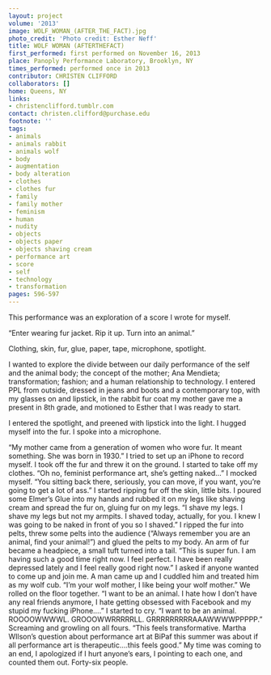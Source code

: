 ```yaml
---
layout: project
volume: '2013'
image: WOLF_WOMAN_(AFTER_THE_FACT).jpg
photo_credit: 'Photo credit: Esther Neff'
title: WOLF WOMAN (AFTERTHEFACT)
first_performed: first performed on November 16, 2013
place: Panoply Performance Laboratory, Brooklyn, NY
times_performed: performed once in 2013
contributor: CHRISTEN CLIFFORD
collaborators: []
home: Queens, NY
links:
- christenclifford.tumblr.com
contact: christen.clifford@purchase.edu
footnote: ''
tags:
- animals
- animals rabbit
- animals wolf
- body
- augmentation
- body alteration
- clothes
- clothes fur
- family
- family mother
- feminism
- human
- nudity
- objects
- objects paper
- objects shaving cream
- performance art
- score
- self
- technology
- transformation
pages: 596-597
---
```


This performance was an exploration of a score I wrote for myself.

“Enter wearing fur jacket. Rip it up. Turn into an animal.”

Clothing, skin, fur, glue, paper, tape, microphone, spotlight.

I wanted to explore the divide between our daily performance of the self and the animal body; the concept of the mother; Ana Mendieta; transformation; fashion; and a human relationship to technology. I entered PPL from outside, dressed in jeans and boots and a contemporary top, with my glasses on and lipstick, in the rabbit fur coat my mother gave me a present in 8th grade, and motioned to Esther that I was ready to start.

I entered the spotlight, and preened with lipstick into the light. I hugged myself into the fur. I spoke into a microphone.

“My mother came from a generation of women who wore fur. It meant something. She was born in 1930.” I tried to set up an iPhone to record myself. I took off the fur and threw it on the ground. I started to take off my clothes. “Oh no, feminist performance art, she’s getting naked…” I mocked myself. “You sitting back there, seriously, you can move, if you want, you’re going to get a lot of ass.” I started ripping fur off the skin, little bits. I poured some Elmer’s Glue into my hands and rubbed it on my legs like shaving cream and spread the fur on, gluing fur on my legs. “I shave my legs. I shave my legs but not my armpits. I shaved today, actually, for you. I knew I was going to be naked in front of you so I shaved.” I ripped the fur into pelts, threw some pelts into the audience (“Always remember you are an animal, find your animal!”) and glued the pelts to my body. An arm of fur became a headpiece, a small tuft turned into a tail. “This is super fun. I am having such a good time right now. I feel perfect. I have been really depressed lately and I feel really good right now.” I asked if anyone wanted to come up and join me. A man came up and I cuddled him and treated him as my wolf cub. “I’m your wolf mother, I like being your wolf mother.” We rolled on the floor together. “I want to be an animal. I hate how I don’t have any real friends anymore, I hate getting obsessed with Facebook and my stupid my fucking iPhone….” I started to cry. “I want to be an animal. ROOOOWWWWL. GROOOWWRRRRRLL. GRRRRRRRRRAAAWWWWPPPPP.” Screaming and growling on all fours. “This feels transformative. Martha WIlson’s question about performance art at BiPaf this summer was about if all performance art is therapeutic….this feels good.” My time was coming to an end, I apologized if I hurt anyone’s ears, I pointing to each one, and counted them out. Forty-six people.
